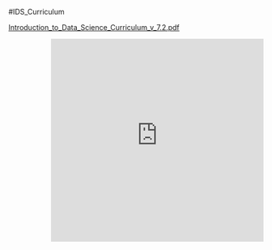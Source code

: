 #IDS_Curriculum

[Introduction_to_Data_Science_Curriculum_v_7.2.pdf](../IDS_Curriculum_v_5.0/1_IDS_Curriculum_v_5.0/IDS_Curriculum_v7_2.pdf)

<div align="right"><iframe src="https://curriculum.thinkdataed.org/IDS_Curriculum_v_5.0/1_IDS_Curriculum_v_5.0/IDS_Curriculum_v7_2.pdf" style=" width:420px;height:400px;" frameborder="0"></iframe><br></div>

<!--[IDS_Intro+Unit1_v 6.0_FINAL.pdf](../IDS_Curriculum_v_5.0/1_IDS_Curriculum_v_5.0/IDS_Intro+Unit1_v 6.0_FINAL.pdf)

#<div align="right"><iframe src="https://docs.google.com/viewerng/viewer?url=https://ids-curriculum.idsucla.org/IDS_Curriculum_v_5.0/1_IDS_Curriculum_v_5.0/IDS_Intro%2BUnit1_v%206.0_FINAL.pdf&embedded=true" style=" width:420px;height:400px;" frameborder="0"></iframe><br></div>

[IDS_Unit2_v 6.0.pdf](../IDS_Curriculum_v_5.0/1_IDS_Curriculum_v_5.0/IDS_Unit2_v 6.0.pdf)

<div align="right"><iframe src="https://docs.google.com/viewerng/viewer?url=https://ids-curriculum.idsucla.org/IDS_Curriculum_v_5.0/1_IDS_Curriculum_v_5.0/IDS_Unit2_v 6.0.pdf&embedded=true" style=" width:420px;height:400px;" frameborder="0"></iframe><br></div>

[IDS_Unit3_v 6.0.pdf](../IDS_Curriculum_v_5.0/1_IDS_Curriculum_v_5.0/IDS_Unit3_v 6.0.pdf)

<div align="right"><iframe src="https://docs.google.com/viewerng/viewer?url=https://ids-curriculum.idsucla.org/IDS_Curriculum_v_5.0/1_IDS_Curriculum_v_5.0/IDS_Unit3_v 6.0.pdf&embedded=true" style=" width:420px;height:400px;" frameborder="0"></iframe><br></div>

[IDS_Unit4_v_6.2.pdf](../IDS_Curriculum_v_5.0/1_IDS_Curriculum_v_5.0/IDS_Unit4_v_6.2.pdf)

<div align="right"><iframe src="https://docs.google.com/viewerng/viewer?url=https://ids-curriculum.idsucla.org/IDS_Curriculum_v_5.0/1_IDS_Curriculum_v_5.0/IDS_Unit4_v_6.2.pdf&embedded=true" style=" width:420px;height:400px;" frameborder="0"></iframe><br></div>

[Introduction to Data Science_Curriculum_v_6.0.pdf](../IDS_Curriculum_v_5.0/1_IDS_Curriculum_v_6.0/Introduction to Data Science_Curriculum_v_6.0.pdf)

<div align="right"><iframe src="https://ids-curriculum.idsucla.org/IDS_Curriculum_v_5.0/1_IDS_Curriculum_v_5.0/Introduction%20to%20Data%20Science_Curriculum_v_6.0.pdf" style=" width:420px;height:400px;" frameborder="0"></iframe><br></div> -->

<!-- <div align="right"><iframe src="https://drive.google.com/file/d/1hF8V31VcyVCP0VVtCDIBerFYBi6IiHFg/preview" style=" width:420px;height:400px;" frameborder="0"></iframe><br>[Introduction to Data Science_Curriculum_v_5.0.pdf](https://drive.google.com/file/d/1hF8V31VcyVCP0VVtCDIBerFYBi6IiHFg/preview)</div> -->


<!-- <div align="right"><iframe src="../../IDS_Curriculum_v_5.0/1_IDS_Curriculum_v_5.0/Introduction to Data Science_Curriculum_v_5.0.pdf" style=" width:100%;height:420px;" frameborder="0"></iframe><br>[Introduction to Data Science_Curriculum_v_5.0.pdf](../IDS_Curriculum_v_5.0/1_IDS_Curriculum_v_5.0/Introduction to Data Science_Curriculum_v_5.0.pdf)</div> -->
